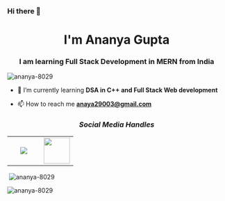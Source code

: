 ### Hi there 👋



<h1 align="center"> I'm Ananya Gupta</h1>
<h3 align="center">I am learning Full Stack Development in MERN from India</h3>

     
     
<p align="left"> <img src="https://komarev.com/ghpvc/?username=ananya-8029&label=Profile%20views&color=0e75b6&style=flat" alt="ananya-8029" /> </p>



- 🌱 I’m currently learning **DSA in C++ and Full Stack Web development**

- 📫 How to reach me **anaya29003@gmail.com**




<h3 align='center'><i>Social Media Handles</i></h3>
<p align='center'>
 
<table width="125" align='center'>
<tr>
    <td align='center' width="60">
        <a href="https://www.instagram.com/ananya_g2903/"><img src="https://cdn-icons-png.flaticon.com/512/1409/1409946.png"></a>
    </td>
    <td align='center' width="60">
        <a href="https://www.linkedin.com/in/ananya-gupta-0706b122b"><img src="https://cdn-icons-png.flaticon.com/512/1409/1409945.png" width="60"></a>
    </td>
</tr>
</table>

</p>




<p>&nbsp;<img align="center" src="https://github-readme-stats.vercel.app/api?username=ananya-8029&show_icons=true&locale=en" alt="ananya-8029" /></p>

<p><img align="center" src="https://github-readme-streak-stats.herokuapp.com/?user=ananya-8029&" alt="ananya-8029" /></p>
